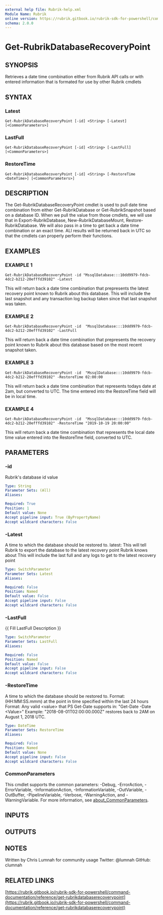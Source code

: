 ```yaml
---
external help file: Rubrik-help.xml
Module Name: Rubrik
online version: https://rubrik.gitbook.io/rubrik-sdk-for-powershell/command-documentation/reference/get-rubrikdatabaserecoverypoint
schema: 2.0.0
---
```


# Get-RubrikDatabaseRecoveryPoint

## SYNOPSIS
Retrieves a date time combination either from Rubrik API calls or with entered information that is formated for use by other Rubrik cmdlets

## SYNTAX

### Latest
```
Get-RubrikDatabaseRecoveryPoint [-id] <String> [-Latest] [<CommonParameters>]
```

### LastFull
```
Get-RubrikDatabaseRecoveryPoint [-id] <String> [-LastFull] [<CommonParameters>]
```

### RestoreTime
```
Get-RubrikDatabaseRecoveryPoint [-id] <String> [-RestoreTime <DateTime>] [<CommonParameters>]
```

## DESCRIPTION
The Get-RubrikDatabaseRecoveryPoint cmdlet is used to pull date time combination from either Get-RubrikDatabase or Get-RubrikSnapshot based on a database ID.
When we pull the value from those cmdlets, we will use that in Export-RubrikDatabase, New-RubrikDatabaseMount, Restore-RubrikDatabase.
We will also pass in a time
to get back a date time combination or an exact time.
ALl results will be returned back in UTC so that the cmdlets can properly perform their functions.

## EXAMPLES

### EXAMPLE 1
```
Get-RubrikDatabaseRecoveryPoint -id "MssqlDatabase:::10dd9979-fdcb-4dc2-b212-20efffd39102" -Latest
```

This will return back a date time combination that prepresents the latest recovery point known to Rubrik about this database.
This will include the last snapshot and any transaction log backup taken since that 
last snapshot was taken.

### EXAMPLE 2
```
Get-RubrikDatabaseRecoveryPoint -id  "MssqlDatabase:::10dd9979-fdcb-4dc2-b212-20efffd39102" -LastFull
```

This will return back a date time combination that prepresents the recovery point known to Rubrik about this database based on the most recent snapshot taken.

### EXAMPLE 3
```
Get-RubrikDatabaseRecoveryPoint -id  "MssqlDatabase:::10dd9979-fdcb-4dc2-b212-20efffd39102" -RestoreTime 02:00:00
```

This will return back a date time combination that represents todays date at 2am, but converted to UTC.
The time entered into the RestoreTime field will be in local time.

### EXAMPLE 4
```
Get-RubrikDatabaseRecoveryPoint -id  "MssqlDatabase:::10dd9979-fdcb-4dc2-b212-20efffd39102" -RestoreTime "2019-10-19 20:00:00"
```

This will return back a date time combination that represents the local date time value entered into the RestoreTme field, converted to UTC.

## PARAMETERS

### -id
Rubrik's database id value

```yaml
Type: String
Parameter Sets: (All)
Aliases:

Required: True
Position: 1
Default value: None
Accept pipeline input: True (ByPropertyName)
Accept wildcard characters: False
```

### -Latest
A time  to which the database should be restored to.
latest:             This will tell Rubrik to export the database to the latest recovery point Rubrik knows about
                    This will include the last full and any logs to get to the latest recovery point

```yaml
Type: SwitchParameter
Parameter Sets: Latest
Aliases:

Required: False
Position: Named
Default value: False
Accept pipeline input: False
Accept wildcard characters: False
```

### -LastFull
{{ Fill LastFull Description }}

```yaml
Type: SwitchParameter
Parameter Sets: LastFull
Aliases:

Required: False
Position: Named
Default value: False
Accept pipeline input: False
Accept wildcard characters: False
```

### -RestoreTime
A time  to which the database should be restored to.
Format:             (HH:MM:SS.mmm) at the point in time specified within the last 24 hours
Format:             Any valid \<value\> that PS Get-Date supports in: "Get-Date -Date \<Value\>"
    Example: "2018-08-01T02:00:00.000Z" restores back to 2AM on August 1, 2018 UTC.

```yaml
Type: DateTime
Parameter Sets: RestoreTime
Aliases:

Required: False
Position: Named
Default value: None
Accept pipeline input: False
Accept wildcard characters: False
```

### CommonParameters
This cmdlet supports the common parameters: -Debug, -ErrorAction, -ErrorVariable, -InformationAction, -InformationVariable, -OutVariable, -OutBuffer, -PipelineVariable, -Verbose, -WarningAction, and -WarningVariable. For more information, see [about_CommonParameters](http://go.microsoft.com/fwlink/?LinkID=113216).

## INPUTS

## OUTPUTS

## NOTES
Written by Chris Lumnah for community usage
Twitter: @lumnah
GitHub: clumnah

## RELATED LINKS

[https://rubrik.gitbook.io/rubrik-sdk-for-powershell/command-documentation/reference/get-rubrikdatabaserecoverypoint](https://rubrik.gitbook.io/rubrik-sdk-for-powershell/command-documentation/reference/get-rubrikdatabaserecoverypoint)

